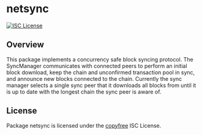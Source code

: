 netsync
=======

[![ISC License](http://img.shields.io/badge/license-ISC-blue.svg)](http://copyfree.org)

## Overview

This package implements a concurrency safe block syncing protocol. The
SyncManager communicates with connected peers to perform an initial block
download, keep the chain and unconfirmed transaction pool in sync, and announce
new blocks connected to the chain. Currently the sync manager selects a single
sync peer that it downloads all blocks from until it is up to date with the
longest chain the sync peer is aware of.

## License

Package netsync is licensed under the [copyfree](http://copyfree.org) ISC
License.
